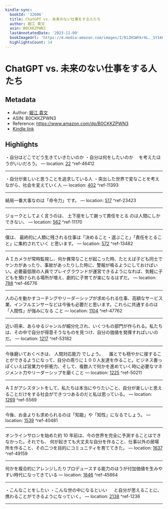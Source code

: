 ```yaml
---
kindle-sync:
  bookId: '32606'
  title: ChatGPT vs. 未来のない仕事をする人たち
  author: 堀江 貴文
  asin: B0CKKZPWN3
  lastAnnotatedDate: '2023-11-09'
  bookImageUrl: 'https://m.media-amazon.com/images/I/81ZH1Whkr6L._SY160.jpg'
  highlightsCount: 14
---
```

# ChatGPT vs. 未来のない仕事をする人たち
## Metadata
* Author: [堀江 貴文](https://www.amazon.comundefined)
* ASIN: B0CKKZPWN3
* Reference: https://www.amazon.com/dp/B0CKKZPWN3
* [Kindle link](kindle://book?action=open&asin=B0CKKZPWN3)

## Highlights
・自分はどこでどう生きていきたいのか ・自分は何をしたいのか 　を考えたほうがいいだろう。 — location: [22](kindle://book?action=open&asin=B0CKKZPWN3&location=22) ^ref-46412

---
・自分が楽しいと思うことを追求している人 ・突出した世界で変なことを考えながら、社会を変えていく人 — location: [402](kindle://book?action=open&asin=B0CKKZPWN3&location=402) ^ref-11393

---
結局一番大事なのは「命令力」です。 — location: [517](kindle://book?action=open&asin=B0CKKZPWN3&location=517) ^ref-23423

---
ジョークとしてよく言うのは、 土下座をして謝って責任をとる のは人間にしかできない、 — location: [562](kindle://book?action=open&asin=B0CKKZPWN3&location=562) ^ref-11170

---
僕は、 最終的に人類に残される仕事は「決めること・選ぶこと」「責任をとること」に集約されていく と思います。 — location: [572](kindle://book?action=open&asin=B0CKKZPWN3&location=572) ^ref-13482

---
ＡＩカメラが常時監視し、何か異常なことが起こった時、たとえば子ども同士でケンカがあったり、事故があったりした時に、警報が鳴るようにしておけばいい。必要最低限の人員でプレイグラウンドが運営できるようになれば、気軽に子どもを預けられる場所が増え、劇的に子育てが楽になるはずだ。 — location: [788](kindle://book?action=open&asin=B0CKKZPWN3&location=788) ^ref-46776

---
人の心を動かすコーチングやリーダーシップが求められる仕事、高額なサービス業、インフルエンサーなどは今後も必要だと思います。これらに共通するのは「人間性」が強みになる こと — location: [1104](kindle://book?action=open&asin=B0CKKZPWN3&location=1104) ^ref-47762

---
近い将来、あらゆるジャンルが細分化され、いくつもの部門が作られる。私たちは、その中で自分が得意そうなものを見つけ、自分の価値を発揮すればいいのだ。 — location: [1217](kindle://book?action=open&asin=B0CKKZPWN3&location=1217) ^ref-53182

---
今後磨いておくべきは、 人間対応能力 でしょう。 　誰とでも穏やかに接することができるようになって、自分の周りに１００人友達を作ること。ビジネス書っぽくいえば営業力や折衝力、そして、複数人で何かを進めていく時に必要なマネジメント力やリーダーシップを磨くこと — location: [1225](kindle://book?action=open&asin=B0CKKZPWN3&location=1225) ^ref-50211

---
ＡＩがアシスタントをして、私たちは本当にやりたいこと、自分が楽しいと思えることだけをする社会ができつつあるのだと私は思っている。 — location: [1269](kindle://book?action=open&asin=B0CKKZPWN3&location=1269) ^ref-5569

---
今後、お金よりも求められるのは「知能」や「知性」になるでしょう。 — location: [1539](kindle://book?action=open&asin=B0CKKZPWN3&location=1539) ^ref-40481

---
オンラインサロンを始めた約 10 年前は、今の世界を完全に予測することはできなかった。それでも、 何が起きても大丈夫な自分を作ること、仕事以外の居場所を作ること、その二つを目的にコミュニティを育ててきた。 — location: [1637](kindle://book?action=open&asin=B0CKKZPWN3&location=1637) ^ref-49159

---
何かを複合的にアレンジしたりプロデュースする能力のほうが付加価値を生みやすい時代になってきている — location: [1846](kindle://book?action=open&asin=B0CKKZPWN3&location=1846) ^ref-45864

---
・こんなことをしたい ・こんな世の中になるといい 　 と自分が思えることに、携わることができるようになっていく。 — location: [2138](kindle://book?action=open&asin=B0CKKZPWN3&location=2138) ^ref-1236

---
